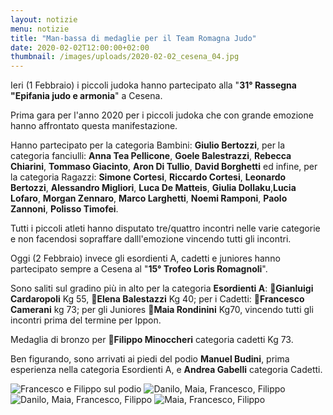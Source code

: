 ```yaml
---
layout: notizie
menu: notizie
title: "Man-bassa di medaglie per il Team Romagna Judo"
date: 2020-02-02T12:00:00+02:00
thumbnail: /images/uploads/2020-02-02_cesena_04.jpg
---
```


Ieri (1 Febbraio) i piccoli judoka hanno partecipato alla "**31° Rassegna "Epifania judo e armonia**" a Cesena.

Prima gara per l'anno 2020 per i piccoli judoka che con grande emozione hanno affrontato questa manifestazione.

Hanno partecipato per la categoria Bambini: **Giulio Bertozzi**, per la categoria fanciulli: **Anna Tea Pellicone**, **Goele Balestrazzi**, **Rebecca Chiarini**, **Tommaso Giacinto**, **Aron Di Tullio**, **David Borghetti**  ed infine, per la categoria Ragazzi: **Simone Cortesi**, **Riccardo Cortesi**, **Leonardo Bertozzi**, **Alessandro Migliori**, **Luca De Matteis**, **Giulia Dollaku**,**Lucia Lofaro**, **Morgan Zennaro**, **Marco Larghetti**, **Noemi Ramponi**, **Paolo Zannoni**, **Polisso Timofei**.

Tutti i piccoli atleti hanno disputato tre/quattro incontri nelle varie categorie e non facendosi sopraffare dalll'emozione vincendo tutti gli incontri.

Oggi (2 Febbraio) invece gli esordienti A, cadetti e juniores hanno partecipato sempre a Cesena al "**15° Trofeo Loris Romagnoli**".

Sono saliti sul gradino più in alto per la categoria **Esordienti A**: 🥇**Gianluigi Cardaropoli** Kg 55, 🥇**Elena Balestazzi** Kg 40; per i Cadetti: 🥇**Francesco Camerani** kg 73; per gli Juniores 🥇**Maia Rondinini** Kg70, vincendo tutti gli incontri prima del termine per Ippon.

Medaglia di bronzo per 🥉**Filippo Minoccheri** categoria cadetti Kg 73.

Ben figurando, sono arrivati ai piedi del podio **Manuel Budini**, prima esperienza nella categoria Esordienti A, e **Andrea Gabelli** categoria Cadetti.

![Francesco e Filippo sul podio](/images/uploads/2020-02-02_cesena_02.jpg)
![Danilo, Maia, Francesco, Filippo](/images/uploads/2020-02-02_cesena_01.jpg)
![Danilo, Maia, Francesco, Filippo](/images/uploads/2020-02-02_cesena_03.jpg)
![Maia, Francesco, Filippo](/images/uploads/2020-02-02_cesena_05.jpg)
<!--
![](/images/uploads/2020-02-02_cesena_06.jpg)
![](/images/uploads/2020-02-02_cesena_07.jpg)
![](/images/uploads/2020-02-02_cesena_08.jpg)
![](/images/uploads/2020-02-02_cesena_09.jpg)
![](/images/uploads/2020-02-02_cesena_10.jpg)
![](/images/uploads/2020-02-02_cesena_11.jpg)
![](/images/uploads/2020-02-02_cesena_12.jpg)
![](/images/uploads/2020-02-02_cesena_13.jpg)
![](/images/uploads/2020-02-02_cesena_14.jpg)
![](/images/uploads/2020-02-02_cesena_15.jpg)
![](/images/uploads/2020-02-02_cesena_16.jpg)
![](/images/uploads/2020-02-02_cesena_17.jpg)
![](/images/uploads/2020-02-02_cesena_18.jpg)
![](/images/uploads/2020-02-02_cesena_19.jpg)
![](/images/uploads/2020-02-02_cesena_20.jpg)
![](/images/uploads/2020-02-02_cesena_21.jpg)
![](/images/uploads/2020-02-02_cesena_22.jpg)
![](/images/uploads/2020-02-02_cesena_23.jpg)
-->
